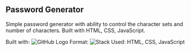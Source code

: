 ## Password Generator

Simple password generator with ability to control the character sets and number of characters. Built with HTML, CSS, JavaScript.

Built with: 
![GitHub Logo](https://e7.pngegg.com/pngimages/658/623/png-clipart-cascading-style-sheets-html-web-development-javascript-web-browser-vs-miscellaneous-blue.png)
Format: ![Stack Used: HTML, CSS, JavaScript](url)
